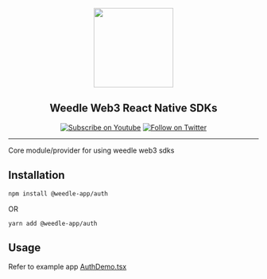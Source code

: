 <p align="center">
  <a href="https://joinweedle.com">
    <img width="160px" src="https://joinweedle.com/_next/image?url=%2F_next%2Fstatic%2Fmedia%2Fweedle-logo.0c523263.png&w=256&q=75"><br/>
  </a>
  <h2 align="center">Weedle Web3 React Native SDKs</h2>
</p>

<p align="center">
  <a href="https://www.youtube.com/channel/UCv46wpk-R4Eh7xkFem_5Pzg"><img src="https://img.shields.io/youtube/channel/subscribers/UCv46wpk-R4Eh7xkFem_5Pzg?style=social" alt="Subscribe on Youtube"></a>
  <a href="https://twitter.com/weedle_app"><img src="https://img.shields.io/twitter/follow/weedle_app?style=social" alt="Follow on Twitter"></a>
</p>

---

Core module/provider for using weedle web3 sdks

## Installation

```sh
npm install @weedle-app/auth
```

OR

```
yarn add @weedle-app/auth
```

## Usage

Refer to example app <a href="https://github.com/weedle-app/weedle-rn-monorepo/blob/main/example/components/AuthDemo.tsx">AuthDemo.tsx</a>

